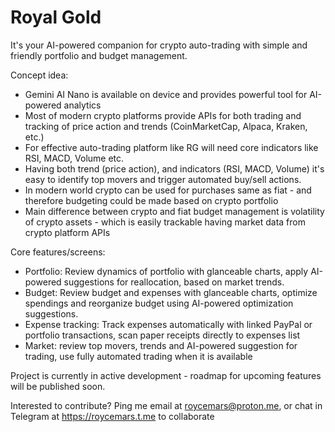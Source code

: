 # Royal Gold 

It's your AI-powered companion for crypto auto-trading with simple and friendly portfolio and budget management.

Concept idea:
- Gemini AI Nano is available on device and provides powerful tool for AI-powered analytics
- Most of modern crypto platforms provide APIs for both trading and tracking of price action and trends (CoinMarketCap, Alpaca, Kraken, etc.)
- For effective auto-trading platform like RG will need core indicators like RSI, MACD, Volume etc.
- Having both trend (price action), and indicators (RSI, MACD, Volume) it's easy to identify top movers and trigger automated buy/sell actions.
- In modern world crypto can be used for purchases same as fiat - and therefore budgeting could be made based on crypto portfolio
- Main difference between crypto and fiat budget management is volatility of crypto assets - which is easily trackable having market data from crypto platform APIs

Core features/screens:
- Portfolio: Review dynamics of portfolio with glanceable charts, apply AI-powered suggestions for reallocation, based on market trends.
- Budget: Review budget and expenses with glanceable charts, optimize spendings and reorganize budget using AI-powered optimization suggestions.
- Expense tracking: Track expenses automatically with linked PayPal or portfolio transactions, scan paper receipts directly to expenses list
- Market: review top movers, trends and AI-powered suggestion for trading, use fully automated trading when it is available

Project is currently in active development - roadmap for upcoming features will be published soon.

Interested to contribute? 
Ping me email at roycemars@proton.me, or chat in Telegram at https://roycemars.t.me to collaborate
